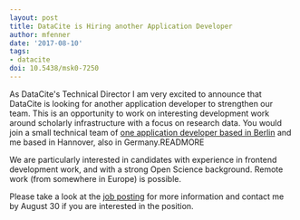 ```yaml
---
layout: post
title: DataCite is Hiring another Application Developer
author: mfenner
date: '2017-08-10'
tags:
- datacite
doi: 10.5438/msk0-7250
---
```

As DataCite's Technical Director I am very excited to announce that DataCite is looking for another application developer to strengthen our team. This is an opportunity to work on interesting development work around scholarly infrastructure with a focus on research data. You would join a small technical team of [one application developer based in Berlin](https://blog.datacite.org/announcing-new-application-developer/) and me based in Hannover, also in Germany.READMORE

We are particularly interested in candidates with experience in frontend development work, and with a strong Open Science background. Remote work (from somewhere in Europe) is possible.

Please take a look at the [job posting](https://www.datacite.org/jobopportunities.html) for more information and contact me by August 30 if you are interested in the position.
